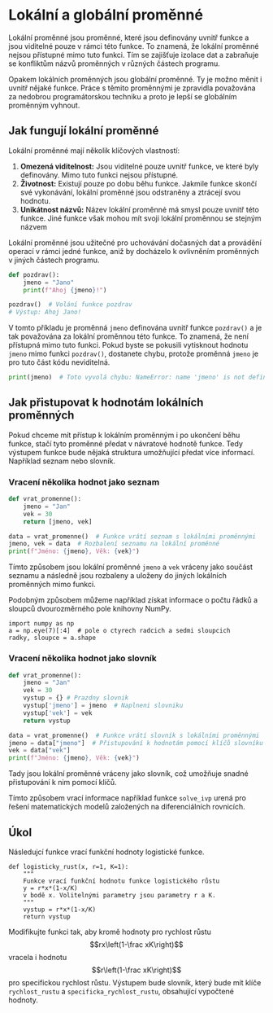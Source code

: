 # Lokální a globální proměnné

Lokální proměnné jsou proměnné, které jsou definovány uvnitř funkce a jsou viditelné pouze v rámci této funkce. To znamená, že lokální proměnné nejsou přístupné mimo tuto funkci. Tím se zajišťuje izolace dat a zabraňuje se konfliktům názvů proměnných v různých částech programu.

Opakem lokálních proměnných jsou globální proměnné. Ty je možno měnit i uvnitř nějaké funkce. Práce s těmito proměnnými je zpravidla považována za nedobrou programátorskou techniku a proto je lepší se globálním proměnným vyhnout. 

## Jak fungují lokální proměnné

Lokální proměnné mají několik klíčových vlastností:

1. **Omezená viditelnost:** Jsou viditelné pouze uvnitř funkce, ve které byly definovány. Mimo tuto funkci nejsou přístupné.
2. **Životnost:** Existují pouze po dobu běhu funkce. Jakmile funkce skončí své vykonávání, lokální proměnné jsou odstraněny a ztrácejí svou hodnotu.
3. **Unikátnost názvů:** Název lokální proměnné má smysl pouze uvnitř této funkce. Jiné funkce však mohou mít svoji lokální proměnnou se stejným názvem

Lokální proměnné jsou užitečné pro uchovávání dočasných dat a provádění operací v rámci jedné funkce, aniž by docházelo k ovlivněním proměnných v jiných částech programu.


```python
def pozdrav():
    jmeno = "Jano"
    print(f"Ahoj {jmeno}!")

pozdrav()  # Volání funkce pozdrav
# Výstup: Ahoj Jano!
```

V tomto příkladu je proměnná `jmeno` definována uvnitř funkce `pozdrav()` a je tak považována za lokální proměnnou této funkce. To znamená, že není přístupná mimo tuto funkci. Pokud byste se pokusili vytisknout hodnotu `jmeno` mimo funkci `pozdrav()`, dostanete chybu, protože proměnná `jmeno` je pro tuto část kódu neviditelná.

```python
print(jmeno)  # Toto vyvolá chybu: NameError: name 'jmeno' is not defined
```

## Jak přistupovat k hodnotám lokálních proměnných

Pokud chceme mít přístup k lokálním proměnným i po ukončení běhu funkce, stačí tyto proměnné předat v návratové hodnotě funkce. Tedy výstupem funkce bude nějaká struktura umožňující předat více informací. Například seznam nebo slovník.

### Vracení několika hodnot jako seznam

```python
def vrat_promenne():
    jmeno = "Jan"
    vek = 30
    return [jmeno, vek]

data = vrat_promenne()  # Funkce vrátí seznam s lokálními proměnnými
jmeno, vek = data  # Rozbalení seznamu na lokální proměnné
print(f"Jméno: {jmeno}, Věk: {vek}")
```

Tímto způsobem jsou lokální proměnné `jmeno` a `vek` vráceny jako součást seznamu a následně jsou rozbaleny a uloženy do jiných lokálních proměnných mimo funkci.

Podobným způsobem můžeme například získat informace o počtu řádků a sloupců dvourozměrného pole knihovny NumPy. 
```
import numpy as np
a = np.eye(7)[:4]  # pole o ctyrech radcich a sedmi sloupcich
radky, sloupce = a.shape
```

### Vracení několika hodnot jako slovník

```python
def vrat_promenne():
    jmeno = "Jan"
    vek = 30
    vystup = {} # Prazdny slovnik
    vystup['jmeno'] = jmeno  # Naplneni slovniku 
    vystup['vek'] = vek
    return vystup

data = vrat_promenne()  # Funkce vrátí slovník s lokálními proměnnými
jmeno = data["jmeno"]  # Přistupování k hodnotám pomocí klíčů slovníku
vek = data["vek"]
print(f"Jméno: {jmeno}, Věk: {vek}")
```
Tady jsou lokální proměnné vráceny jako slovník, což umožňuje snadné přistupování k nim pomocí klíčů.

Tímto způsobem vrací informace například funkce `solve_ivp` urená pro řešení matematických modelů založených na diferenciálních rovnicích. 

## Úkol

Následujcí funkce vrací funkční hodnoty logistické funkce. 
```
def logisticky_rust(x, r=1, K=1):
    """
    Funkce vrací funkční hodnotu funkce logistického růstu 
    y = r*x*(1-x/K)
    v bodě x. Volitelnými parametry jsou parametry r a K.
    """
    vystup = r*x*(1-x/K)
    return vystup
```
Modifikujte funkci tak, aby kromě hodnoty pro rychlost růstu $$rx\left(1-\frac xK\right)$$ vracela i hodnotu $$r\left(1-\frac xK\right)$$ pro specifickou rychlost růstu. Výstupem bude slovník, který bude mít klíče `rychlost_rustu`  a `specificka_rychlost_rustu`, obsahující vypočtené hodnoty.